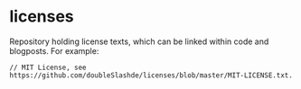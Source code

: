 # licenses
Repository holding license texts, which can be linked within code and blogposts. 
For example:

    // MIT License, see https://github.com/doubleSlashde/licenses/blob/master/MIT-LICENSE.txt.
